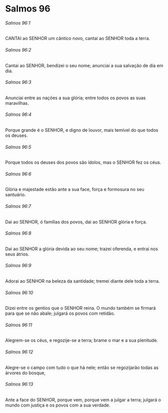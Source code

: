 # Salmos 96

###### Salmos 96:1

CANTAI ao SENHOR um cântico novo, cantai ao SENHOR toda a terra.

###### Salmos 96:2

Cantai ao SENHOR, bendizei o seu nome; anunciai a sua salvação de dia em dia.

###### Salmos 96:3

Anunciai entre as nações a sua glória; entre todos os povos as suas maravilhas.

###### Salmos 96:4

Porque grande é o SENHOR, e digno de louvor, mais temível do que todos os deuses.

###### Salmos 96:5

Porque todos os deuses dos povos são ídolos, mas o SENHOR fez os céus.

###### Salmos 96:6

Glória e majestade estão ante a sua face, força e formosura no seu santuário.

###### Salmos 96:7

Dai ao SENHOR, ó famílias dos povos, dai ao SENHOR glória e força.

###### Salmos 96:8

Dai ao SENHOR a glória devida ao seu nome; trazei oferenda, e entrai nos seus átrios.

###### Salmos 96:9

Adorai ao SENHOR na beleza da santidade; tremei diante dele toda a terra.

###### Salmos 96:10

Dizei entre os gentios que o SENHOR reina. O mundo também se firmará para que se não abale; julgará os povos com retidão.

###### Salmos 96:11

Alegrem-se os céus, e regozije-se a terra; brame o mar e a sua plenitude.

###### Salmos 96:12

Alegre-se o campo com tudo o que há nele; então se regozijarão todas as árvores do bosque,

###### Salmos 96:13

Ante a face do SENHOR, porque vem, porque vem a julgar a terra; julgará o mundo com justiça e os povos com a sua verdade.

